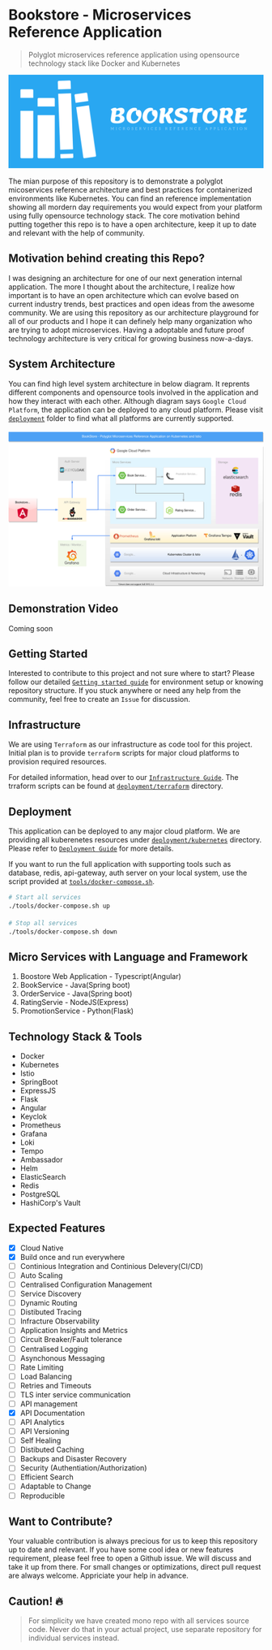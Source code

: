 # Bookstore - Microservices Reference Application

> Polyglot microservices reference application using opensource technology stack like Docker and Kubernetes

![](docs/images/logos/v1/cover-small.png)

The mian purpose of this repository is to demonstrate a polyglot micoservices reference architecture and best practices for containerized environments like Kubernetes. You can find an reference implementation showing all mordern day requirements you would expect from your platform using fully opensource technology stack. The core motivation behind putting together this repo is to have a open architecture, keep it up to date and relevant with the help of community.

## Motivation behind creating this Repo?

I was designing an architecture for one of our next generation internal application. The more I thought about the architecture, I realize how important is to have an open architecture which can evolve based on current industry trends, best practices and open ideas from the awesome community. We are using this repository as our architecture playground for all of our products and I hope it can definely help many organization who are trying to adopt microservices. Having a adoptable and future proof technology architecture is very critical for growing business now-a-days.

## System Architecture

You can find high level system architecture in below diagram. It reprents different components and opensource tools involved in the application and how they interact with each other. Although diagram says `Google Cloud Platform`, the application can be deployed to any cloud platform. Please visit [`deployment`](deployment) folder to find what all platforms are currently supported.

![](docs/images/MRA%20Architecture.svg)

## Demonstration Video

Coming soon

## Getting Started

Interested to contribute to this project and not sure where to start? Please follow our detailed [`Getting started guide`](docs/getting-started.md) for environment setup or knowing repository structure. If you stuck anywhere or need any help from the community, feel free to create an `Issue` for discussion.

## Infrastructure

We are using `Terraform` as our infrastructure as code tool for this project. Initial plan is to provide `terraform` scripts for major cloud platforms to provision required resources.

For detailed information, head over to our [`Infrastructure Guide`](docs/infrastructure.md). The trraform scripts can be found at [`deployment/terraform`](deployment/terraform) directory.

## Deployment

This application can be deployed to any major cloud platform. We are providing all kuberenetes resources under [`deployment/kubernetes`](deployment/kubernetes) directory. Please refer to [`Deployment Guide`](docs/deployment.md) for more details.

If you want to run the full application with supporting tools such as database, redis, api-gateway, auth server on your local system, use the script provided at [`tools/docker-compose.sh`](tools/docker-compose.sh).

```bash
# Start all services
./tools/docker-compose.sh up

# Stop all services
./tools/docker-compose.sh down
```

## Micro Services with Language and Framework

1. Boostore Web Application - Typescript(Angular)
2. BookService - Java(Spring boot)
3. OrderService - Java(Spring boot)
4. RatingServie - NodeJS(Express)
5. PromotionService - Python(Flask)

## Technology Stack & Tools

- Docker
- Kubernetes
- Istio
- SpringBoot
- ExpressJS
- Flask
- Angular
- Keyclok
- Prometheus
- Grafana
- Loki
- Tempo
- Ambassador
- Helm
- ElasticSearch
- Redis
- PostgreSQL
- HashiCorp's Vault

## Expected Features

- [x] Cloud Native
- [X] Build once and run everywhere
- [ ] Continious Integration and Continious Delevery(CI/CD)
- [ ] Auto Scaling
- [ ] Centralised Configuration Management
- [ ] Service Discovery
- [ ] Dynamic Routing
- [ ] Distibuted Tracing
- [ ] Infracture Observability
- [ ] Application Insights and Metrics
- [ ] Circuit Breaker/Fault tolerance
- [ ] Centralised Logging
- [ ] Asynchonous Messaging
- [ ] Rate Limiting
- [ ] Load Balancing
- [ ] Retries and Timeouts
- [ ] TLS inter service communication
- [ ] API management
- [X] API Documentation
- [ ] API Analytics
- [ ] API Versioning
- [ ] Self Healing
- [ ] Distibuted Caching
- [ ] Backups and Disaster Recovery
- [ ] Security (Authentiation/Authorization)
- [ ] Efficient Search
- [ ] Adaptable to Change
- [ ] Reproducible

## Want to Contribute?

Your valuable contribution is always precious for us to keep this repository up to date and relevant. If you have some cool idea or new features requirement, please feel free to open a Github issue. We will discuss and take it up from there. For small changes or optimizations, direct pull request are always welcome. Appriciate your help in advance.

## Caution! :fire:

> For simplicity we have created mono repo with all services source code. Never do that in your actual project, use separate repository for individual services instead.
